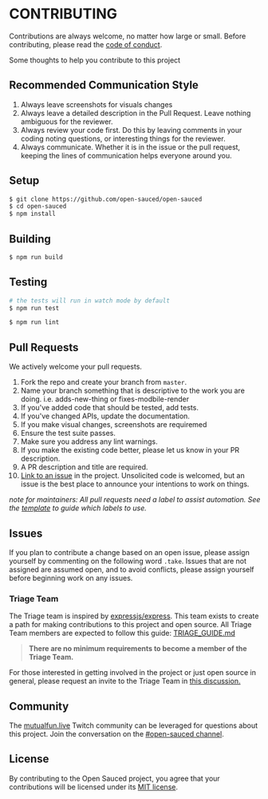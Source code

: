 # CONTRIBUTING

Contributions are always welcome, no matter how large or small. Before contributing,
please read the [code of conduct](CODE_OF_CONDUCT.md).


Some thoughts to help you contribute to this project

## Recommended Communication Style

1. Always leave screenshots for visuals changes
1. Always leave a detailed description  in the Pull Request. Leave nothing ambiguous for the reviewer. 
1. Always review your code first. Do this by leaving comments in your coding noting questions, or interesting things for the reviewer.
1. Always communicate. Whether it is in the issue or the pull request, keeping the lines of communication helps everyone around you.

## Setup


```sh
$ git clone https://github.com/open-sauced/open-sauced
$ cd open-sauced
$ npm install
```

## Building

```sh
$ npm run build
```

## Testing

```sh
# the tests will run in watch mode by default
$ npm run test
```

```sh
$ npm run lint
```

## Pull Requests

We actively welcome your pull requests.

1. Fork the repo and create your branch from `master`.
1. Name your branch something that is descriptive to the work you are doing. i.e. adds-new-thing or fixes-modbile-render
1. If you've added code that should be tested, add tests.
1. If you've changed APIs, update the documentation.
1. If you make visual changes, screenshots are requiremed
1. Ensure the test suite passes.
1. Make sure you address any lint warnings.
1. If you make the existing code better, please let us know in your PR description.
1. A PR description and title are required. 
1. [Link to an issue](https://help.github.com/en/github/writing-on-github/autolinked-references-and-urls) in the project. Unsolicited code is welcomed, but an issue is the best place to announce your intentions to work on things.

*note for maintainers: All pull requests need a label to assist automation. See the [template](https://github.com/open-sauced/open-sauced/blob/master/.github/release-drafter.yml) to guide which labels to use.*

## Issues

If you plan to contribute a change based on an open issue, please assign yourself by commenting on the following word `.take`. Issues that are not assigned are assumed open, and to avoid conflicts, please assign yourself before beginning work on any issues.  

### Triage Team
The Triage team is inspired by [expressjs/express](https://github.com/expressjs/express/blob/master/Triager-Guide.md). This team exists to create a path for making contributions to this project and open source. All Triage Team members are expected to follow this guide: [TRIAGE_GUIDE.md](/add-triage-doc/TRIAGE_GUIDE.md)

> **There are no minimum requirements to become a member of the Triage Team.**

For those interested in getting involved in the project or just open source in general, please request an invite to the Triage Team in [this discussion.](https://github.com/open-sauced/open-sauced/discussions/638) 

## Community
The [mutualfun.live](https://mutualfun.live) Twitch community can be leveraged for questions about this project. Join the conversation on the [#open-sauced channel](https://discord.gg/gZMKK5q).

## License

By contributing to the Open Sauced project, you agree that your contributions will be licensed
under its [MIT license](LICENSE).
